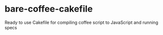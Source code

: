 bare-coffee-cakefile
====================

Ready to use Cakefile for compiling coffee script to JavaScript and running specs